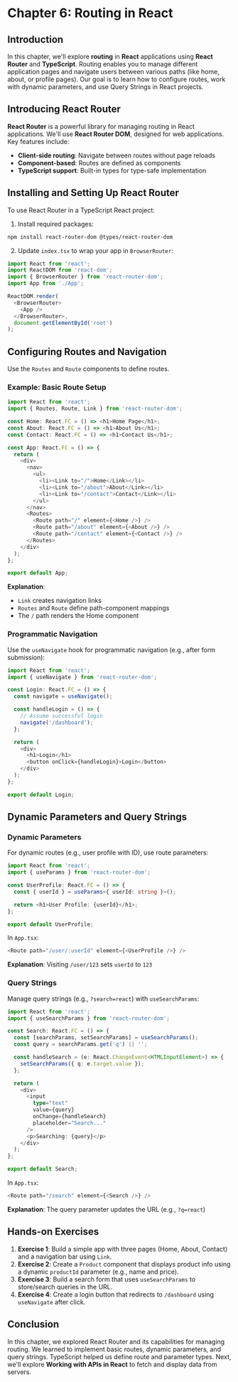 # Chapter 6: Routing in React

## Introduction
In this chapter, we'll explore **routing** in **React** applications using **React Router** and **TypeScript**. Routing enables you to manage different application pages and navigate users between various paths (like home, about, or profile pages). Our goal is to learn how to configure routes, work with dynamic parameters, and use Query Strings in React projects.

## Introducing React Router
**React Router** is a powerful library for managing routing in React applications. We'll use **React Router DOM**, designed for web applications. Key features include:
- **Client-side routing**: Navigate between routes without page reloads
- **Component-based**: Routes are defined as components
- **TypeScript support**: Built-in types for type-safe implementation

## Installing and Setting Up React Router
To use React Router in a TypeScript React project:
1. Install required packages:
```bash
npm install react-router-dom @types/react-router-dom
```
2. Update `index.tsx` to wrap your app in `BrowserRouter`:
```typescript
import React from 'react';
import ReactDOM from 'react-dom';
import { BrowserRouter } from 'react-router-dom';
import App from './App';

ReactDOM.render(
  <BrowserRouter>
    <App />
  </BrowserRouter>,
  document.getElementById('root')
);
```

## Configuring Routes and Navigation
Use the `Routes` and `Route` components to define routes.

### Example: Basic Route Setup
```typescript
import React from 'react';
import { Routes, Route, Link } from 'react-router-dom';

const Home: React.FC = () => <h1>Home Page</h1>;
const About: React.FC = () => <h1>About Us</h1>;
const Contact: React.FC = () => <h1>Contact Us</h1>;

const App: React.FC = () => {
  return (
    <div>
      <nav>
        <ul>
          <li><Link to="/">Home</Link></li>
          <li><Link to="/about">About</Link></li>
          <li><Link to="/contact">Contact</Link></li>
        </ul>
      </nav>
      <Routes>
        <Route path="/" element={<Home />} />
        <Route path="/about" element={<About />} />
        <Route path="/contact" element={<Contact />} />
      </Routes>
    </div>
  );
};

export default App;
```
**Explanation**:
- `Link` creates navigation links
- `Routes` and `Route` define path-component mappings
- The `/` path renders the Home component

### Programmatic Navigation
Use the `useNavigate` hook for programmatic navigation (e.g., after form submission):
```typescript
import React from 'react';
import { useNavigate } from 'react-router-dom';

const Login: React.FC = () => {
  const navigate = useNavigate();

  const handleLogin = () => {
    // Assume successful login
    navigate('/dashboard');
  };

  return (
    <div>
      <h1>Login</h1>
      <button onClick={handleLogin}>Login</button>
    </div>
  );
};

export default Login;
```

## Dynamic Parameters and Query Strings
### Dynamic Parameters
For dynamic routes (e.g., user profile with ID), use route parameters:
```typescript
import React from 'react';
import { useParams } from 'react-router-dom';

const UserProfile: React.FC = () => {
  const { userId } = useParams<{ userId: string }>();

  return <h1>User Profile: {userId}</h1>;
};

export default UserProfile;
```
In `App.tsx`:
```typescript
<Route path="/user/:userId" element={<UserProfile />} />
```
**Explanation**: Visiting `/user/123` sets `userId` to `123`

### Query Strings
Manage query strings (e.g., `?search=react`) with `useSearchParams`:
```typescript
import React from 'react';
import { useSearchParams } from 'react-router-dom';

const Search: React.FC = () => {
  const [searchParams, setSearchParams] = useSearchParams();
  const query = searchParams.get('q') || '';

  const handleSearch = (e: React.ChangeEvent<HTMLInputElement>) => {
    setSearchParams({ q: e.target.value });
  };

  return (
    <div>
      <input
        type="text"
        value={query}
        onChange={handleSearch}
        placeholder="Search..."
      />
      <p>Searching: {query}</p>
    </div>
  );
};

export default Search;
```
In `App.tsx`:
```typescript
<Route path="/search" element={<Search />} />
```
**Explanation**: The query parameter updates the URL (e.g., `?q=react`)

## Hands-on Exercises
1. **Exercise 1**: Build a simple app with three pages (Home, About, Contact) and a navigation bar using `Link`.
2. **Exercise 2**: Create a `Product` component that displays product info using a dynamic `productId` parameter (e.g., name and price).
3. **Exercise 3**: Build a search form that uses `useSearchParams` to store/search queries in the URL.
4. **Exercise 4**: Create a login button that redirects to `/dashboard` using `useNavigate` after click.

## Conclusion
In this chapter, we explored React Router and its capabilities for managing routing. We learned to implement basic routes, dynamic parameters, and query strings. TypeScript helped us define route and parameter types. Next, we'll explore **Working with APIs in React** to fetch and display data from servers.
